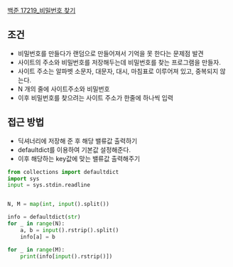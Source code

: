 
[백준 17219_비밀번호 찾기](https://www.acmicpc.net/problem/17219)


## 조건

- 비밀번호를 만들다가 랜덤으로 만들어져서 기억을 못 한다는 문제점 발견
- 사이트의 주소와 비밀번호를 저장해두는데 비밀번호를 찾는 프로그램을 만들자.
- 사이트 주소는 알파벳 소문자, 대문자, 대시, 마침표로 이루어져 있고, 중복되지 않는다.
- N 개의 줄에 사이트주소와 비밀번호
- 이후 비밀번호를 찾으려는 사이트 주소가 한줄에 하나씩 입력



## 접근 방법

- 딕셔너리에 저장해 준 후 해당 밸류값 출력하기
- defaultdict를 이용하여 기본값 설정해준다.
- 이후 해당하는 key값에 맞는 밸류값 출력해주기

```python
from collections import defaultdict
import sys
input = sys.stdin.readline


N, M = map(int, input().split())

info = defaultdict(str)
for _ in range(N):
    a, b = input().rstrip().split()
    info[a] = b

for _ in range(M):
    print(info[input().rstrip()])
```
